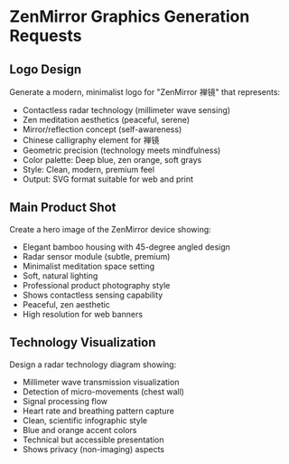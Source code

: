# ZenMirror Graphics Generation Requests

## Logo Design
Generate a modern, minimalist logo for "ZenMirror 禅镜" that represents:
- Contactless radar technology (millimeter wave sensing)
- Zen meditation aesthetics (peaceful, serene)
- Mirror/reflection concept (self-awareness)
- Chinese calligraphy element for 禅镜
- Geometric precision (technology meets mindfulness)
- Color palette: Deep blue, zen orange, soft grays
- Style: Clean, modern, premium feel
- Output: SVG format suitable for web and print

## Main Product Shot
Create a hero image of the ZenMirror device showing:
- Elegant bamboo housing with 45-degree angled design
- Radar sensor module (subtle, premium)
- Minimalist meditation space setting
- Soft, natural lighting
- Professional product photography style
- Shows contactless sensing capability
- Peaceful, zen aesthetic
- High resolution for web banners

## Technology Visualization
Design a radar technology diagram showing:
- Millimeter wave transmission visualization
- Detection of micro-movements (chest wall)
- Signal processing flow
- Heart rate and breathing pattern capture
- Clean, scientific infographic style
- Blue and orange accent colors
- Technical but accessible presentation
- Shows privacy (non-imaging) aspects